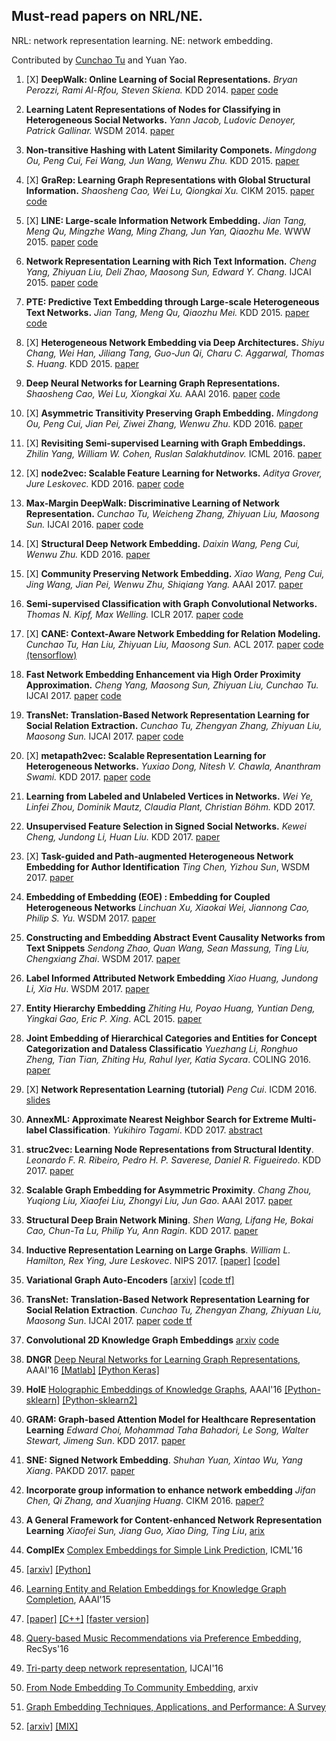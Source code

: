 ## Must-read papers on NRL/NE.
NRL: network representation learning. NE: network embedding.

Contributed by [Cunchao Tu](http://thunlp.org/~tcc/) and Yuan Yao.

1. [X] **DeepWalk: Online Learning of Social Representations.**
*Bryan Perozzi, Rami Al-Rfou, Steven Skiena.*  KDD 2014. [paper](https://arxiv.org/pdf/1403.6652) [code](https://github.com/phanein/deepwalk)

1. **Learning Latent Representations of Nodes for Classifying in Heterogeneous Social Networks.**
*Yann Jacob, Ludovic Denoyer, Patrick Gallinar.* WSDM 2014. [paper](http://webia.lip6.fr/~gallinar/gallinari/uploads/Teaching/WSDM2014-jacob.pdf)

1. **Non-transitive Hashing with Latent Similarity Componets.**
*Mingdong Ou, Peng Cui, Fei Wang, Jun Wang, Wenwu Zhu.*  KDD 2015. [paper](http://media.cs.tsinghua.edu.cn/~multimedia/cuipeng/papers/KDD-NonTransitiveHashing.pdf)

1. [X] **GraRep: Learning Graph Representations with Global Structural Information.**
*Shaosheng Cao, Wei Lu, Qiongkai Xu.*  CIKM 2015. [paper](https://www.researchgate.net/profile/Qiongkai_Xu/publication/301417811_GraRep/links/5847ecdb08ae8e63e633b5f2/GraRep.pdf) [code](https://github.com/ShelsonCao/GraRep)

1. [X] **LINE: Large-scale Information Network Embedding.**
*Jian Tang, Meng Qu, Mingzhe Wang, Ming Zhang, Jun Yan, Qiaozhu Me.*  WWW 2015. [paper](https://arxiv.org/pdf/1503.03578.pdf) [code](https://github.com/tangjianpku/LINE)

1. **Network Representation Learning with Rich Text Information.**
*Cheng Yang, Zhiyuan Liu, Deli Zhao, Maosong Sun, Edward Y. Chang.*  IJCAI 2015. [paper](http://thunlp.org/~yangcheng/publications/ijcai15.pdf) [code](https://github.com/thunlp/tadw)

1. **PTE: Predictive Text Embedding through Large-scale Heterogeneous Text Networks.**
*Jian Tang, Meng Qu, Qiaozhu Mei.*  KDD 2015. [paper](https://arxiv.org/pdf/1508.00200.pdf) [code](https://github.com/mnqu/PTE)

1. [X] **Heterogeneous Network Embedding via Deep Architectures.**
*Shiyu Chang, Wei Han, Jiliang Tang, Guo-Jun Qi, Charu C. Aggarwal, Thomas S. Huang.* KDD 2015. [paper](http://www.ifp.illinois.edu/~chang87/papers/kdd_2015.pdf)

1. **Deep Neural Networks for Learning Graph Representations.**
*Shaosheng Cao, Wei Lu, Xiongkai Xu.* AAAI 2016. [paper](https://pdfs.semanticscholar.org/1a37/f07606d60df365d74752857e8ce909f700b3.pdf) [code](https://github.com/ShelsonCao/DNGR)

1. [X] **Asymmetric Transitivity Preserving Graph Embedding.**
*Mingdong Ou, Peng Cui, Jian Pei, Ziwei Zhang, Wenwu Zhu.*  KDD 2016. [paper](http://media.cs.tsinghua.edu.cn/~multimedia/cuipeng/papers/hoppe.pdf)

1. [X] **Revisiting Semi-supervised Learning with Graph Embeddings.**
*Zhilin Yang, William W. Cohen, Ruslan Salakhutdinov.* ICML 2016. [paper](http://www.jmlr.org/proceedings/papers/v48/yanga16.pdf)

1. [X] **node2vec: Scalable Feature Learning for Networks.**
*Aditya Grover, Jure Leskovec.*  KDD 2016. [paper](http://www.kdd.org/kdd2016/papers/files/rfp0218-groverA.pdf) [code](https://github.com/aditya-grover/node2vec)

1. **Max-Margin DeepWalk: Discriminative Learning of Network Representation.**
*Cunchao Tu, Weicheng Zhang, Zhiyuan Liu, Maosong Sun.*  IJCAI 2016. [paper](http://thunlp.org/~tcc/publications/ijcai2016_mmdw.pdf) [code](https://github.com/thunlp/mmdw)

1. [X] **Structural Deep Network Embedding.**
*Daixin Wang, Peng Cui, Wenwu Zhu.*  KDD 2016. [paper](http://media.cs.tsinghua.edu.cn/~multimedia/cuipeng/papers/SDNE.pdf)

1. [X] **Community Preserving Network Embedding.**
*Xiao Wang, Peng Cui, Jing Wang, Jian Pei, Wenwu Zhu, Shiqiang Yang.* AAAI 2017. [paper](http://media.cs.tsinghua.edu.cn/~multimedia/cuipeng/papers/NE-Community.pdf)

1. **Semi-supervised Classification with Graph Convolutional Networks.**
*Thomas N. Kipf, Max Welling.* ICLR 2017. [paper](https://arxiv.org/pdf/1609.02907.pdf) [code](https://github.com/tkipf/gcn)

1. [X] **CANE: Context-Aware Network Embedding for Relation Modeling.**
*Cunchao Tu, Han Liu, Zhiyuan Liu, Maosong Sun.* ACL 2017. [paper](http://thunlp.org/~tcc/publications/acl2017_cane.pdf) [code (tensorflow)](https://github.com/thunlp/cane)

1. **Fast Network Embedding Enhancement via High Order Proximity Approximation.**
*Cheng Yang, Maosong Sun, Zhiyuan Liu, Cunchao Tu.* IJCAI 2017. [paper](http://thunlp.org/~tcc/publications/ijcai2017_neu.pdf) [code](https://github.com/thunlp/neu)

1. **TransNet: Translation-Based Network Representation Learning for Social Relation Extraction.**
*Cunchao Tu, Zhengyan Zhang, Zhiyuan Liu, Maosong Sun.* IJCAI 2017. [paper](http://thunlp.org/~tcc/publications/ijcai2017_transnet.pdf) [code](https://github.com/thunlp/transnet)

1. [X] **metapath2vec: Scalable Representation Learning for Heterogeneous Networks.**
*Yuxiao Dong, Nitesh V. Chawla, Ananthram Swami.* KDD 2017. [paper](https://www3.nd.edu/~dial/publications/dong2017metapath2vec.pdf) [code](https://ericdongyx.github.io/metapath2vec/m2v.html)

1. **Learning from Labeled and Unlabeled Vertices in Networks.**
*Wei Ye, Linfei Zhou, Dominik Mautz, Claudia Plant, Christian Böhm.* KDD 2017.

1. **Unsupervised Feature Selection in Signed Social Networks.**
*Kewei Cheng, Jundong Li, Huan Liu.* KDD 2017. [paper](http://www.public.asu.edu/~jundongl/paper/KDD17_SignedFS.pdf)

1. [X] **Task-guided and Path-augmented Heterogeneous Network Embedding for Author Identification**
*Ting Chen, Yizhou Sun*, WSDM 2017. [paper](http://dl.acm.org/citation.cfm?id=3018735)

1. **Embedding of Embedding (EOE) : Embedding for Coupled Heterogeneous Networks**
*Linchuan Xu, Xiaokai Wei, Jiannong Cao, Philip S. Yu.* WSDM 2017. [paper](http://dl.acm.org/citation.cfm?id=3018723)

1. **Constructing and Embedding Abstract Event Causality Networks from Text Snippets**
*Sendong Zhao, Quan Wang, Sean Massung, Ting Liu, Chengxiang Zhai*. WSDM 2017. [paper](http://dl.acm.org/citation.cfm?id=3018707)

1. **Label Informed Attributed Network Embedding**
*Xiao Huang, Jundong Li, Xia Hu*. WSDM 2017. [paper](http://dl.acm.org/citation.cfm?id=3018667)


1. **Entity Hierarchy Embedding**
*Zhiting Hu,  Poyao Huang,  Yuntian Deng,  Yingkai Gao,  Eric P. Xing*. ACL 2015. [paper](https://www.cs.cmu.edu/~zhitingh/data/acl15entity.pdf)

1. **Joint Embedding of Hierarchical Categories and Entities for Concept Categorization and Dataless Classificatio**
*Yuezhang Li, Ronghuo Zheng, Tian Tian, Zhiting Hu, Rahul Iyer, Katia Sycara*. COLING 2016. 
[paper](https://arxiv.org/pdf/1607.07956.pdf)

1. [X] **Network Representation Learning (tutorial)**
*Peng Cui*.
ICDM 2016. 
[slides](http://media.cs.tsinghua.edu.cn/~multimedia/cuipeng/papers/Network%20Representation-Tutorial.pdf)

1. **AnnexML: Approximate Nearest Neighbor Search for Extreme Multi-label Classification**. 
*Yukihiro Tagami*. 
KDD 2017. 
[abstract](http://www.kdd.org/kdd2017/papers/view/annexml-approximate-nearest-neighbor-search-for-extreme-multi-label-classif)


1. **struc2vec: Learning Node Representations from Structural Identity**. 
*Leonardo F. R. Ribeiro,  Pedro H. P. Saverese, Daniel R. Figueiredo*. 
KDD 2017. 
[paper](https://arxiv.org/abs/1704.03165)

1. **Scalable Graph Embedding for Asymmetric Proximity**.
*Chang Zhou, Yuqiong Liu, Xiaofei Liu, Zhongyi Liu, Jun Gao*. 
AAAI 2017. 
[paper](https://aaai.org/ocs/index.php/AAAI/AAAI17/paper/view/14696/14500)

1. **Structural Deep Brain Network Mining**. 
*Shen Wang, Lifang He, Bokai Cao, Chun-Ta Lu, Philip Yu, Ann Ragin*. 
KDD 2017. 
[paper](https://www.cs.uic.edu/~clu/doc/kdd17_SDBN.pdf)

1. **Inductive Representation Learning on Large Graphs**. 
*William L. Hamilton, Rex Ying, Jure Leskovec*.
NIPS 2017. 
[[paper]](https://arxiv.org/abs/1706.02216) [[code]](https://github.com/williamleif/GraphSAGE)

1. **Variational Graph Auto-Encoders**
[[arxiv]](https://arxiv.org/abs/1611.07308) [[code tf]](https://github.com/tkipf/gae)

1. **TransNet: Translation-Based Network Representation Learning for Social Relation Extraction**.
*Cunchao Tu, Zhengyan Zhang, Zhiyuan Liu, Maosong Sun*. 
IJCAI 2017.
[paper](http://thunlp.org/~tcc/publications/ijcai2017_transnet.pdf) [code tf](https://github.com/thunlp/TransNet)

1. **Convolutional 2D Knowledge Graph Embeddings**
[arxiv](https://arxiv.org/pdf/1707.01476v2.pdf) [code](https://github.com/TimDettmers/ConvE)

1. **DNGR**
[Deep Neural Networks for Learning Graph Representations](http://www.aaai.org/ocs/index.php/AAAI/AAAI16/paper/view/12423), AAAI'16
[[Matlab]](https://github.com/ShelsonCao/DNGR) [[Python Keras]](https://github.com/MdAsifKhan/DNGR-Keras)

1. **HolE**
[Holographic Embeddings of Knowledge Graphs](http://dl.acm.org/citation.cfm?id=3016172), AAAI'16
[[Python-sklearn]](https://github.com/mnick/holographic-embeddings) [[Python-sklearn2]](https://github.com/mnick/scikit-kge)

1. **GRAM: Graph-based Attention Model for Healthcare Representation Learning**
*Edward Choi, Mohammad Taha Bahadori, Le Song, Walter Stewart, Jimeng Sun*. 
KDD 2017. 
[paper](https://arxiv.org/abs/1611.07012)

1. **SNE: Signed Network Embedding**. 
*Shuhan Yuan, Xintao Wu, Yang Xiang*. 
PAKDD 2017. 
[paper](https://arxiv.org/abs/1703.04837)

1. **Incorporate group information to enhance network embedding**
*Jifan Chen, Qi Zhang, and Xuanjing Huang*. 
CIKM 2016. 
[paper?]()

1. **A General Framework for Content-enhanced Network Representation Learning**
*Xiaofei Sun, Jiang Guo, Xiao Ding, Ting Liu*, 
[arix](https://arxiv.org/abs/1610.02906)

1. **ComplEx**
[Complex Embeddings for Simple Link Prediction](http://dl.acm.org/citation.cfm?id=3045609), ICML'16

1. [[arxiv]](https://arxiv.org/abs/1606.06357) [[Python]](https://github.com/ttrouill/complex)

1. [Learning Entity and Relation Embeddings for Knowledge Graph Completion](http://dl.acm.org/citation.cfm?id=2886624), AAAI'15

1. [[paper]](http://nlp.csai.tsinghua.edu.cn/~lzy/publications/aaai2015_transr.pdf) [[C++]](https://github.com/thunlp/KB2E)  [[faster version]](https://github.com/thunlp/Fast-TransX)

1. [Query-based Music Recommendations via Preference Embedding](http://dl.acm.org/citation.cfm?id=2959169), RecSys'16

1. [Tri-party deep network representation](http://dl.acm.org/citation.cfm?id=3060886), IJCAI'16

1. [From Node Embedding To Community Embedding](https://arxiv.org/abs/1610.09950), arxiv

1. [Graph Embedding Techniques, Applications, and Performance: A Survey](https://arxiv.org/pdf/1705.02801.pdf)

1. [[arxiv]](https://arxiv.org/abs/1705.02801) [[MIX]](https://github.com/palash1992/GEM)

